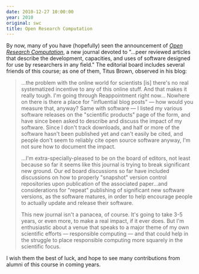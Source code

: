 ```yaml
---
date: 2010-12-27 10:00:00
year: 2010
original: swc
title: Open Research Computation
---
```

<p>By now, many of you have (hopefully) seen the announcement of <a href="http://www.openresearchcomputation.com/"><em>Open Research Computation</em></a>, a new journal devoted to "...peer reviewed articles that describe the development, capacities, and  uses of software designed for use by researchers in any field." The editorial board includes several friends of this course; as one of them, Titus Brown, observed in his blog:</p>
<blockquote><p>...the problem with the online world for scientists [is] there's no real systematized incentive to any of this online stuff.  And that makes it really tough.  I'm going through Reappointment right now... Nowhere on there is there a place for "influential blog posts" &mdash; how would you measure that, anyway?  Same with software &mdash; I listed my various software releases on the "scientific products" page of the form, and have since been asked to describe and discuss the impact of my software.  Since I don't track downloads, and half or more of the software hasn't been published yet and can't easily be cited, and people don't seem to reliably cite open source software anyway, I'm not sure how to document the impact.</p>
<p>...I'm extra-specially-pleased to be on the board of editors, not least because so far it seems like this journal is trying to break significant new ground.  Our ed board discussions so far have included discussions on how to properly "snapshot" version control repositories upon publication of the associated paper...and considerations for "repeat" publishing of significant new software versions, as the software matures, in order to help encourage people to actually update and release their software.</p>
<p>This new journal isn't a panacea, of course.  It's going to take 3-5 years, or even more, to make a real impact, if it ever does.  But I'm enthusiastic about a venue that speaks to a major theme of my own scientific efforts &mdash; responsible computing &mdash; and that could help in the struggle to place responsible computing more squarely in the scientific focus.</p></blockquote>
<p>I wish them the best of luck, and hope to see many contributions from alumni of this course in coming years.</p>
